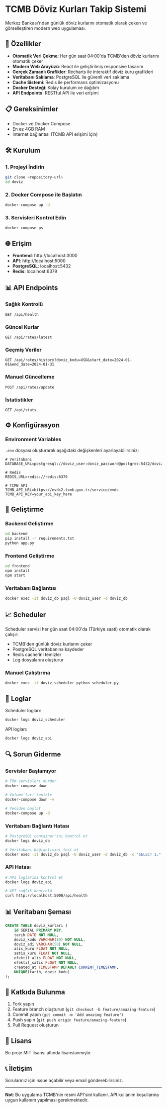 # TCMB Döviz Kurları Takip Sistemi

Merkez Bankası'ndan günlük döviz kurlarını otomatik olarak çeken ve görselleştiren modern web uygulaması.

## 🚀 Özellikler

- **Otomatik Veri Çekme**: Her gün saat 04:00'da TCMB'den döviz kurlarını otomatik çeker
- **Modern Web Arayüzü**: React ile geliştirilmiş responsive tasarım
- **Gerçek Zamanlı Grafikler**: Recharts ile interaktif döviz kuru grafikleri
- **Veritabanı Saklama**: PostgreSQL ile güvenli veri saklama
- **Cache Sistemi**: Redis ile performans optimizasyonu
- **Docker Desteği**: Kolay kurulum ve dağıtım
- **API Endpoints**: RESTful API ile veri erişimi

## 📋 Gereksinimler

- Docker ve Docker Compose
- En az 4GB RAM
- İnternet bağlantısı (TCMB API erişimi için)

## 🛠️ Kurulum

### 1. Projeyi İndirin
```bash
git clone <repository-url>
cd doviz
```

### 2. Docker Compose ile Başlatın
```bash
docker-compose up -d
```

### 3. Servisleri Kontrol Edin
```bash
docker-compose ps
```

## 🌐 Erişim

- **Frontend**: http://localhost:3000
- **API**: http://localhost:5000
- **PostgreSQL**: localhost:5432
- **Redis**: localhost:6379

## 📊 API Endpoints

### Sağlık Kontrolü
```http
GET /api/health
```

### Güncel Kurlar
```http
GET /api/rates/latest
```

### Geçmiş Veriler
```http
GET /api/rates/history?doviz_kodu=USD&start_date=2024-01-01&end_date=2024-01-31
```

### Manuel Güncelleme
```http
POST /api/rates/update
```

### İstatistikler
```http
GET /api/stats
```

## ⚙️ Konfigürasyon

### Environment Variables

`.env` dosyası oluşturarak aşağıdaki değişkenleri ayarlayabilirsiniz:

```env
# Veritabanı
DATABASE_URL=postgresql://doviz_user:doviz_password@postgres:5432/doviz_db

# Redis
REDIS_URL=redis://redis:6379

# TCMB API
TCMB_API_URL=https://evds2.tcmb.gov.tr/service/evds
TCMB_API_KEY=your_api_key_here
```

## 🔧 Geliştirme

### Backend Geliştirme
```bash
cd backend
pip install -r requirements.txt
python app.py
```

### Frontend Geliştirme
```bash
cd frontend
npm install
npm start
```

### Veritabanı Bağlantısı
```bash
docker exec -it doviz_db psql -U doviz_user -d doviz_db
```

## 📈 Scheduler

Scheduler servisi her gün saat 04:00'da (Türkiye saati) otomatik olarak çalışır:

- TCMB'den günlük döviz kurlarını çeker
- PostgreSQL veritabanına kaydeder
- Redis cache'ini temizler
- Log dosyalarını oluşturur

### Manuel Çalıştırma
```bash
docker exec -it doviz_scheduler python scheduler.py
```

## 📝 Loglar

Scheduler logları:
```bash
docker logs doviz_scheduler
```

API logları:
```bash
docker logs doviz_api
```

## 🔍 Sorun Giderme

### Servisler Başlamıyor
```bash
# Tüm servisleri durdur
docker-compose down

# Volume'ları temizle
docker-compose down -v

# Yeniden başlat
docker-compose up -d
```

### Veritabanı Bağlantı Hatası
```bash
# PostgreSQL container'ını kontrol et
docker logs doviz_db

# Veritabanı bağlantısını test et
docker exec -it doviz_db psql -U doviz_user -d doviz_db -c "SELECT 1;"
```

### API Hatası
```bash
# API loglarını kontrol et
docker logs doviz_api

# API sağlık kontrolü
curl http://localhost:5000/api/health
```

## 📊 Veritabanı Şeması

```sql
CREATE TABLE doviz_kurlari (
    id SERIAL PRIMARY KEY,
    tarih DATE NOT NULL,
    doviz_kodu VARCHAR(10) NOT NULL,
    doviz_adi VARCHAR(50) NOT NULL,
    alis_kuru FLOAT NOT NULL,
    satis_kuru FLOAT NOT NULL,
    efektif_alis FLOAT NOT NULL,
    efektif_satis FLOAT NOT NULL,
    created_at TIMESTAMP DEFAULT CURRENT_TIMESTAMP,
    UNIQUE(tarih, doviz_kodu)
);
```

## 🤝 Katkıda Bulunma

1. Fork yapın
2. Feature branch oluşturun (`git checkout -b feature/amazing-feature`)
3. Commit yapın (`git commit -m 'Add amazing feature'`)
4. Push yapın (`git push origin feature/amazing-feature`)
5. Pull Request oluşturun

## 📄 Lisans

Bu proje MIT lisansı altında lisanslanmıştır.

## 📞 İletişim

Sorularınız için issue açabilir veya email gönderebilirsiniz.

---

**Not**: Bu uygulama TCMB'nin resmi API'sini kullanır. API kullanım koşullarına uygun kullanım yapılması gerekmektedir. 
